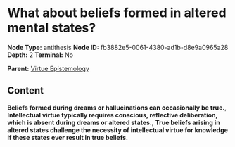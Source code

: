 # What about beliefs formed in altered mental states?

**Node Type:** antithesis
**Node ID:** fb3882e5-0061-4380-ad1b-d8e9a0965a28
**Depth:** 2
**Terminal:** No

**Parent:** [Virtue Epistemology](virtue-epistemology.md)

## Content

**Beliefs formed during dreams or hallucinations can occasionally be true.**, **Intellectual virtue typically requires conscious, reflective deliberation, which is absent during dreams or altered states.**, **True beliefs arising in altered states challenge the necessity of intellectual virtue for knowledge if these states ever result in true beliefs.**
